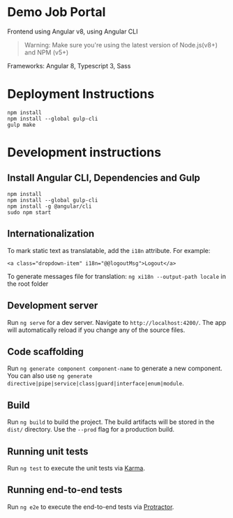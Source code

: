 #  Demo Job Portal

Frontend using Angular v8, using Angular CLI

>Warning: Make sure you're using the latest version of Node.js(v8+) and NPM (v5+)

Frameworks: Angular 8, Typescript 3, Sass

# Deployment Instructions
```
npm install
npm install --global gulp-cli
gulp make
```

# Development instructions

## Install Angular CLI, Dependencies and Gulp
```
npm install
npm install --global gulp-cli
npm install -g @angular/cli
sudo npm start
```



## Internationalization

To mark static text as translatable, add the `i18n` attribute. For example:
```
<a class="dropdown-item" i18n="@@logoutMsg">Logout</a>
```

To generate messages file for translation: `ng xi18n --output-path locale` in the root folder

## Development server

Run `ng serve` for a dev server. Navigate to `http://localhost:4200/`. The app will automatically reload if you change any of the source files.

## Code scaffolding

Run `ng generate component component-name` to generate a new component. You can also use `ng generate directive|pipe|service|class|guard|interface|enum|module`.

## Build

Run `ng build` to build the project. The build artifacts will be stored in the `dist/` directory. Use the `--prod` flag for a production build.

## Running unit tests

Run `ng test` to execute the unit tests via [Karma](https://karma-runner.github.io).

## Running end-to-end tests

Run `ng e2e` to execute the end-to-end tests via [Protractor](http://www.protractortest.org/).


